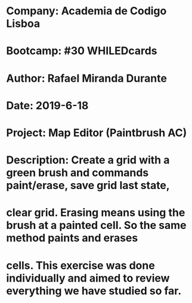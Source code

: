 # Company: Academia de Codigo Lisboa
# Bootcamp: #30 WHILEDcards
# Author: Rafael Miranda Durante
# Date: 2019-6-18
# Project: Map Editor (Paintbrush AC)
#
# Description: Create a grid with a green brush and commands paint/erase, save grid last state,
# clear grid. Erasing means using the brush at a painted cell. So the same method paints and erases
# cells. This exercise was done individually and aimed to review everything we have studied so far.
